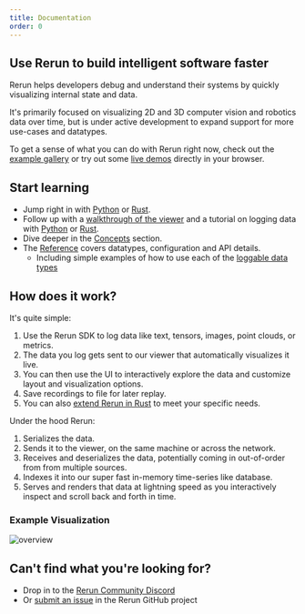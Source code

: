 ```yaml
---
title: Documentation
order: 0
---
```


## Use Rerun to build intelligent software faster

Rerun helps developers debug and understand their systems
by quickly visualizing internal state and data.

It's primarily focused on visualizing 2D and 3D computer vision and robotics data over time,
but is under active development to expand support for more use-cases and datatypes.

To get a sense of what you can do with Rerun right now,
check out the [example gallery](/examples)
or try out some [live demos](https://demo.rerun.io/) directly in your browser.

## Start learning

- Jump right in with [Python](getting-started/python.md) or [Rust](getting-started/rust.md).
- Follow up with a [walkthrough of the viewer](getting-started/viewer-walkthrough.md) and a tutorial on logging data with [Python](getting-started/logging-python.md) or [Rust](getting-started/logging-rust.md).
- Dive deeper in the [Concepts](concepts) section.
- The [Reference](reference) covers datatypes, configuration and API details.
    - Including simple examples of how to use each of the [loggable data types](reference/data_types)

## How does it work?
It's quite simple:

1. Use the Rerun SDK to log data like text, tensors, images, point clouds, or metrics.
2. The data you log gets sent to our viewer that automatically visualizes it live.
3. You can then use the UI to interactively explore the data and customize layout and visualization options.
4. Save recordings to file for later replay.
5. You can also [extend Rerun in Rust](howto/extend-ui) to meet your specific needs.

Under the hood Rerun:

1. Serializes the data.
2. Sends it to the viewer, on the same machine or across the network.
3. Receives and deserializes the data, potentially coming in out-of-order from from multiple sources.
4. Indexes it into our super fast in-memory time-series like database.
5. Serves and renders that data at lightning speed as you interactively inspect and scroll back and forth in time.

### Example Visualization
![overview](https://static.rerun.io/9a555db43ccdc24a5a0d9afb3e9bf5c80b55f271_docs_overview.png)

## Can't find what you're looking for?

- Drop in to the [Rerun Community Discord](https://discord.gg/xwcxHUjD35)
- Or [submit an issue](https://github.com/rerun-io/rerun/issues) in the Rerun GitHub project


